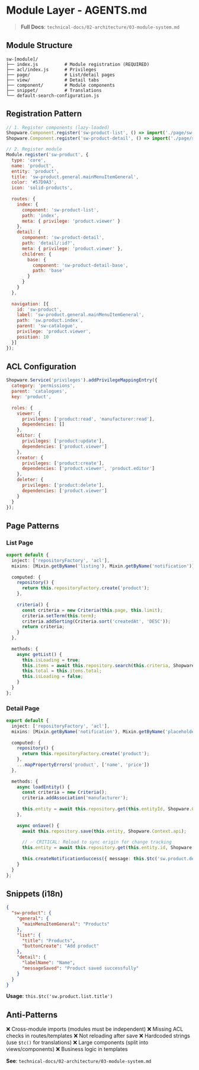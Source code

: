 # Module Layer - AGENTS.md

> **Full Docs**: `technical-docs/02-architecture/03-module-system.md`

## Module Structure

```
sw-[module]/
├── index.js          # Module registration (REQUIRED)
├── acl/index.js      # Privileges
├── page/             # List/detail pages
├── view/             # Detail tabs
├── component/        # Module components
├── snippet/          # Translations
└── default-search-configuration.js
```

## Registration Pattern

```js
// 1. Register components (lazy-loaded)
Shopware.Component.register('sw-product-list', () => import('./page/sw-product-list'));
Shopware.Component.register('sw-product-detail', () => import('./page/sw-product-detail'));

// 2. Register module
Module.register('sw-product', {
  type: 'core',
  name: 'product',
  entity: 'product',
  title: 'sw-product.general.mainMenuItemGeneral',
  color: '#57D9A3',
  icon: 'solid-products',
  
  routes: {
    index: {
      component: 'sw-product-list',
      path: 'index',
      meta: { privilege: 'product.viewer' }
    },
    detail: {
      component: 'sw-product-detail',
      path: 'detail/:id?',
      meta: { privilege: 'product.viewer' },
      children: {
        base: {
          component: 'sw-product-detail-base',
          path: 'base'
        }
      }
    }
  },
  
  navigation: [{
    id: 'sw-product',
    label: 'sw-product.general.mainMenuItemGeneral',
    path: 'sw.product.index',
    parent: 'sw-catalogue',
    privilege: 'product.viewer',
    position: 10
  }]
});
```

## ACL Configuration

```js
Shopware.Service('privileges').addPrivilegeMappingEntry({
  category: 'permissions',
  parent: 'catalogues',
  key: 'product',
  
  roles: {
    viewer: {
      privileges: ['product:read', 'manufacturer:read'],
      dependencies: []
    },
    editor: {
      privileges: ['product:update'],
      dependencies: ['product.viewer']
    },
    creator: {
      privileges: ['product:create'],
      dependencies: ['product.viewer', 'product.editor']
    },
    deleter: {
      privileges: ['product:delete'],
      dependencies: ['product.viewer']
    }
  }
});
```

## Page Patterns

### List Page
```ts
export default {
  inject: ['repositoryFactory', 'acl'],
  mixins: [Mixin.getByName('listing'), Mixin.getByName('notification')],
  
  computed: {
    repository() {
      return this.repositoryFactory.create('product');
    },
    
    criteria() {
      const criteria = new Criteria(this.page, this.limit);
      criteria.setTerm(this.term);
      criteria.addSorting(Criteria.sort('createdAt', 'DESC'));
      return criteria;
    }
  },
  
  methods: {
    async getList() {
      this.isLoading = true;
      this.items = await this.repository.search(this.criteria, Shopware.Context.api);
      this.total = this.items.total;
      this.isLoading = false;
    }
  }
};
```

### Detail Page
```ts
export default {
  inject: ['repositoryFactory', 'acl'],
  mixins: [Mixin.getByName('notification'), Mixin.getByName('placeholder')],
  
  computed: {
    repository() {
      return this.repositoryFactory.create('product');
    },
    ...mapPropertyErrors('product', ['name', 'price'])
  },
  
  methods: {
    async loadEntity() {
      const criteria = new Criteria();
      criteria.addAssociation('manufacturer');
      
      this.entity = await this.repository.get(this.entityId, Shopware.Context.api, criteria);
    },
    
    async onSave() {
      await this.repository.save(this.entity, Shopware.Context.api);
      
      // ✅ CRITICAL: Reload to sync origin for change tracking
      this.entity = await this.repository.get(this.entity.id, Shopware.Context.api);
      
      this.createNotificationSuccess({ message: this.$tc('sw.product.detail.messageSaved') });
    }
  }
};
```

## Snippets (i18n)

```json
{
  "sw-product": {
    "general": {
      "mainMenuItemGeneral": "Products"
    },
    "list": {
      "title": "Products",
      "buttonCreate": "Add product"
    },
    "detail": {
      "labelName": "Name",
      "messageSaved": "Product saved successfully"
    }
  }
}
```

**Usage**: `this.$tc('sw.product.list.title')`


## Anti-Patterns

❌ Cross-module imports (modules must be independent)
❌ Missing ACL checks in routes/templates
❌ Not reloading after save
❌ Hardcoded strings (use `$tc()` for translations)
❌ Large components (split into views/components)
❌ Business logic in templates

**See**: `technical-docs/02-architecture/03-module-system.md`
